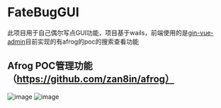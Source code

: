 # FateBugGUI
此项目用于自己偶尔写点GUI功能，项目基于wails，前端使用的是[gin-vue-admin](https://www.gin-vue-admin.com/)目前实现的有afrog的poc的搜索查看功能
## Afrog POC管理功能（https://github.com/zan8in/afrog）
![image](https://github.com/FateBug403/FateBugGUI/assets/56477107/33937def-20ee-453b-9971-e9a901d95406)
![image](https://github.com/FateBug403/FateBugGUI/assets/56477107/5a2c013f-d43d-4406-a979-a3e6a63293aa)
